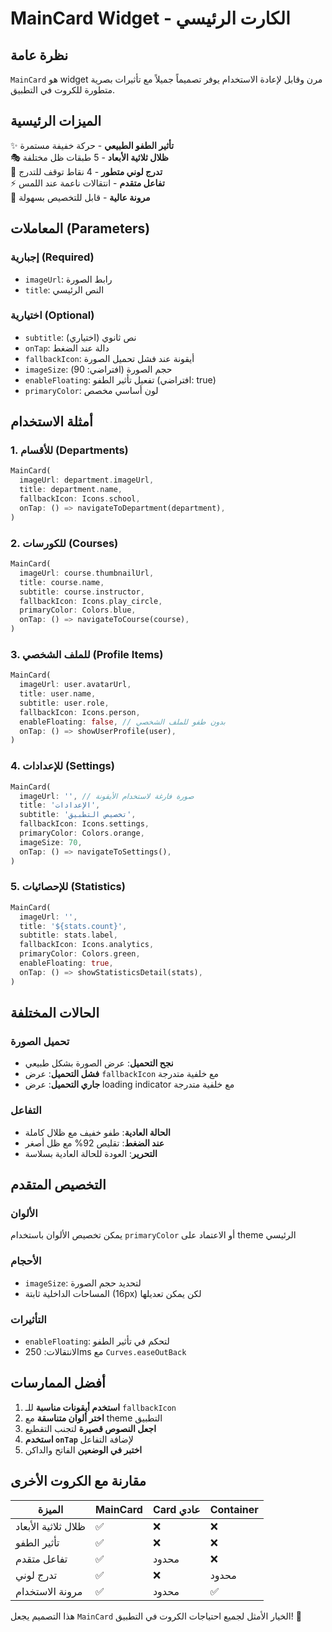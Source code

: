 # MainCard Widget - الكارت الرئيسي

## نظرة عامة
`MainCard` هو widget مرن وقابل لإعادة الاستخدام يوفر تصميماً جميلاً مع تأثيرات بصرية متطورة للكروت في التطبيق.

## الميزات الرئيسية
✨ **تأثير الطفو الطبيعي** - حركة خفيفة مستمرة  
🎭 **ظلال ثلاثية الأبعاد** - 5 طبقات ظل مختلفة  
🎨 **تدرج لوني متطور** - 4 نقاط توقف للتدرج  
⚡ **تفاعل متقدم** - انتقالات ناعمة عند اللمس  
🔧 **مرونة عالية** - قابل للتخصيص بسهولة  

## المعاملات (Parameters)

### إجبارية (Required)
- `imageUrl`: رابط الصورة
- `title`: النص الرئيسي

### اختيارية (Optional)
- `subtitle`: نص ثانوي (اختياري)
- `onTap`: دالة عند الضغط
- `fallbackIcon`: أيقونة عند فشل تحميل الصورة
- `imageSize`: حجم الصورة (افتراضي: 90)
- `enableFloating`: تفعيل تأثير الطفو (افتراضي: true)
- `primaryColor`: لون أساسي مخصص

## أمثلة الاستخدام

### 1. للأقسام (Departments)
```dart
MainCard(
  imageUrl: department.imageUrl,
  title: department.name,
  fallbackIcon: Icons.school,
  onTap: () => navigateToDepartment(department),
)
```

### 2. للكورسات (Courses)
```dart
MainCard(
  imageUrl: course.thumbnailUrl,
  title: course.name,
  subtitle: course.instructor,
  fallbackIcon: Icons.play_circle,
  primaryColor: Colors.blue,
  onTap: () => navigateToCourse(course),
)
```

### 3. للملف الشخصي (Profile Items)
```dart
MainCard(
  imageUrl: user.avatarUrl,
  title: user.name,
  subtitle: user.role,
  fallbackIcon: Icons.person,
  enableFloating: false, // بدون طفو للملف الشخصي
  onTap: () => showUserProfile(user),
)
```

### 4. للإعدادات (Settings)
```dart
MainCard(
  imageUrl: '', // صورة فارغة لاستخدام الأيقونة
  title: 'الإعدادات',
  subtitle: 'تخصيص التطبيق',
  fallbackIcon: Icons.settings,
  primaryColor: Colors.orange,
  imageSize: 70,
  onTap: () => navigateToSettings(),
)
```

### 5. للإحصائيات (Statistics)
```dart
MainCard(
  imageUrl: '',
  title: '${stats.count}',
  subtitle: stats.label,
  fallbackIcon: Icons.analytics,
  primaryColor: Colors.green,
  enableFloating: true,
  onTap: () => showStatisticsDetail(stats),
)
```

## الحالات المختلفة

### تحميل الصورة
- **نجح التحميل**: عرض الصورة بشكل طبيعي
- **فشل التحميل**: عرض `fallbackIcon` مع خلفية متدرجة
- **جاري التحميل**: عرض loading indicator مع خلفية متدرجة

### التفاعل
- **الحالة العادية**: طفو خفيف مع ظلال كاملة
- **عند الضغط**: تقليص 92% مع ظل أصغر
- **التحرير**: العودة للحالة العادية بسلاسة

## التخصيص المتقدم

### الألوان
يمكن تخصيص الألوان باستخدام `primaryColor` أو الاعتماد على theme الرئيسي

### الأحجام
- `imageSize`: لتحديد حجم الصورة
- المساحات الداخلية ثابتة (16px) لكن يمكن تعديلها

### التأثيرات
- `enableFloating`: لتحكم في تأثير الطفو
- الانتقالات: 250ms مع `Curves.easeOutBack`

## أفضل الممارسات

1. **استخدم أيقونات مناسبة** للـ `fallbackIcon`
2. **اختر ألوان متناسقة** مع theme التطبيق
3. **اجعل النصوص قصيرة** لتجنب التقطيع
4. **استخدم `onTap`** لإضافة التفاعل
5. **اختبر في الوضعين** الفاتح والداكن

## مقارنة مع الكروت الأخرى

| الميزة | MainCard | Card عادي | Container |
|--------|----------|-----------|-----------|
| ظلال ثلاثية الأبعاد | ✅ | ❌ | ❌ |
| تأثير الطفو | ✅ | ❌ | ❌ |
| تفاعل متقدم | ✅ | محدود | ❌ |
| تدرج لوني | ✅ | ❌ | محدود |
| مرونة الاستخدام | ✅ | محدود | ✅ |

هذا التصميم يجعل `MainCard` الخيار الأمثل لجميع احتياجات الكروت في التطبيق! 🚀

